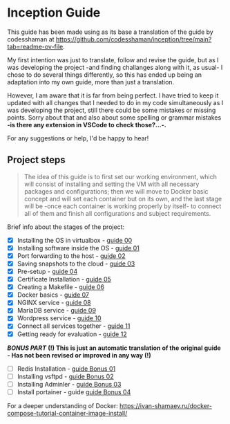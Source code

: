 # Inception Guide

This guide has been made using as its base a translation of the guide by codesshaman at https://github.com/codesshaman/inception/tree/main?tab=readme-ov-file. 

My first intention was just to translate, follow and revise the guide, but as I was developing the project -and finding challanges along with it, as usual- I chose to do several things differently, so this has ended up being an adaptation into my own guide, more than just a translation.

However, I am aware that it is far from being perfect. I have tried to keep it updated with all changes that I needed to do in my code simultaneously as I was developing the project, still there could be some mistakes or missing points. Sorry about that and also about some spelling or grammar mistakes **-is there any extension in VSCode to check those?...-.**

For any suggestions or help, I'd be happy to hear!

## Project steps

> The idea of this guide is to first set our working environment, which will consist of installing and setting the VM with all necessary packages and configurations; then we will move to Docker basic concept and will set each container but on its own, and the last stage will be -once each container is working properly by itself- to connect all of them and finish all configurations and subject requirements.

Brief info about the stages of the project:

- [x] Installing the OS in virtualbox - [guide 00](https://github.com/pgomez-r/inception/tree/main/guide/00_INSTALL_SYSTEM.md "Installing the OS in virtualbox")
- [x] Installing software inside the OS - [guide 01](https://github.com/pgomez-r/inception/tree/main/guide/01_INSTALL_SOFT.md "Installing software inside the OS")
- [x] Port forwarding to the host - [guide 02](https://github.com/pgomez-r/inception/tree/main/guide/02_PORTS_FORWARDING.md "Forwarding ports to the host")
- [x] Saving snapshots to the cloud - [guide 03](https://github.com/pgomez-r/inception/tree/main/guide/03_CLOUD_STORAGE.md "Saving snapshots to the cloud")
- [x] Pre-setup - [guide 04](https://github.com/pgomez-r/inception/tree/main/guide/04_FIRST_SETTINGS.md "Pre-setup")
- [x] Certificate Installation - [guide 05](https://github.com/pgomez-r/inception/tree/main/guide/05_INSTALL_CERTIFICATE.md "Installing the certificate")
- [x] Creating a Makefile - [guide 06](https://github.com/pgomez-r/inception/tree/main/guide/06_MAKEFILE_CREATION.md "Creating a Makefile")
- [x] Docker basics - [guide 07](https://github.com/pgomez-r/inception/tree/main/guide/07_DOCKER_BASICS.md "Docker basic concepts")
- [x] NGINX service - [guide 08](https://github.com/pgomez-r/inception/tree/main/guide/08_DOCKER_NGINX.md "nginx Deployment")
- [x] MariaDB service - [guide 09](https://github.com/pgomez-r/inception/tree/main/guide/09_DOCKER_MARIADB.md "mariadb Deployment")
- [x] Wordpress service - [guide 10](https://github.com/pgomez-r/inception/tree/main/guide/10_DOCKER_WORDPRESS.md "Wordpress Deployment")
- [x] Connect all services together - [guide 11](https://github.com/pgomez-r/inception/tree/main/guide/11_LINK_SERVICES.md "Link Services")
- [x] Getting ready for evaluation - [guide 12](https://github.com/pgomez-r/inception/tree/main/guide/12_EVALUATION_CHECKS.md "Evaluation")

***BONUS PART***
**(!) This is just an automatic translation of the original guide - Has not been revised or improved in any way (!)**
- [ ] Redis Installation - [guide Bonus 01](https://github.com/pgomez-r/inception/tree/main/guide/B1_WORDPRESS_REDIS.md "Installing Redis")
- [ ] Installing vsftpd - [guide Bonus 02](https://github.com/pgomez-r/inception/tree/main/guide/B2_VSFTPD_SERVER.md "Installing vsftpd")
- [ ] Installing Adminler - [guide Bonus 03](https://github.com/pgomez-r/inception/tree/main/guide/B3_INSTALL_ADMINER.md "Install Adminler")
- [ ] Install portainer - guide [guide Bonus 04](https://github.com/pgomez-r/inception/tree/main/guide/B4_PORTAINER_INSTALL.md "Installing the portainer")

For a deeper understanding of Docker:
https://ivan-shamaev.ru/docker-compose-tutorial-container-image-install/
